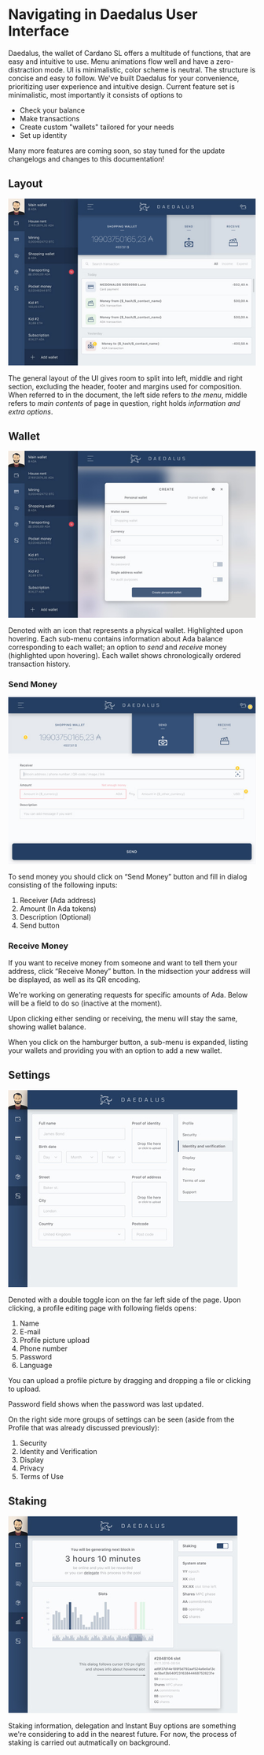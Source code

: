 # Navigating in Daedalus User Interface

[//]: # (<2017-01-13>)

Daedalus, the wallet of Cardano SL offers a multitude of functions, that
are easy and intuitive to use. Menu animations flow well and have a
zero-distraction mode. UI is minimalistic, color scheme is neutral. The
structure is concise and easy to follow. We've built Daedalus for your
convenience, prioritizing user experience and intuitive design. Current
feature set is minimalistic, most importantly it consists of options to

 + Check your balance
 + Make transactions
 + Create custom "wallets" tailored for your needs
 + Set up identity

Many more features are coming soon, so stay tuned for the update
changelogs and changes to this documentation!

## Layout
![Daedalus balance](/img/daedalus/balance.jpg)

The general layout of the UI gives room to split into left, middle and
right section, excluding the header, footer and margins used for
composition. When referred to in the document, the left side refers to
_the menu_, middle refers to _main contents_ of page in question, right
holds _information and extra options_.

## Wallet
![Daedalus wallet](/img/daedalus/wallet.jpg)

Denoted with an icon that represents a physical wallet.  Highlighted
upon hovering. Each sub-menu contains information about Ada balance
corresponding to each wallet; an option to _send_ and _receive_ money
(highlighted upon hovering). Each wallet shows chronologically ordered
transaction history.

### Send Money
![Daedalus transaction](/img/daedalus/send.jpg)

To send money you should click on “Send Money” button and fill in dialog
consisting of the following inputs:

 1. Receiver (Ada address)
 2. Amount (In Ada tokens)
 3. Description (Optional)
 4. Send button

### Receive Money

If you want to receive money from someone and want to tell them your
address, click “Receive Money” button. In the midsection your address
will be displayed, as well as its QR encoding.

We're working on generating requests for specific amounts of Ada.
Below will be a field to do so (inactive at the moment).

Upon clicking either sending or receiving, the menu will stay the same,
showing wallet balance.

When you click on the hamburger button, a sub-menu is expanded, listing
your wallets and providing you with an option to add a new wallet.

## Settings
![Daedalus identity](/img/daedalus/identity.jpg)

Denoted with a double toggle icon on the far left side of the page.
Upon clicking, a profile editing page with following fields
opens:

 1. Name
 2. E-mail
 3. Profile picture upload
 4. Phone number
 5. Password
 6. Language

You can upload a profile picture by
dragging and dropping a file or clicking to upload.

Password field shows when the password was last updated.

On the right side more groups of settings can be seen (aside from the
Profile that was already discussed previously):

 1. Security
 2. Identity and Verification
 3. Display
 4. Privacy
 5. Terms of Use

## Staking
![Daedalus identity](/img/daedalus/staking.jpg)

Staking information, delegation and Instant Buy options are something
we're considering to add in the nearest future. For now, the process of
staking is carried out autmatically on background.
